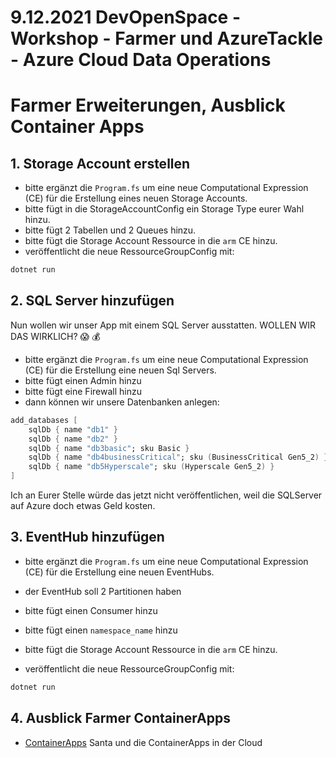 # 9.12.2021 DevOpenSpace - Workshop - Farmer und AzureTackle - Azure Cloud Data Operations

# Farmer Erweiterungen, Ausblick Container Apps 

## 1. Storage Account erstellen

- bitte ergänzt die `Program.fs` um eine neue Computational Expression (CE) für die Erstellung eines neuen Storage Accounts. 
- bitte fügt in die StorageAccountConfig ein Storage Type eurer Wahl hinzu.
- bitte fügt 2 Tabellen und 2 Queues hinzu.
- bitte fügt die Storage Account Ressource in die `arm` CE hinzu.
- veröffentlicht die neue RessourceGroupConfig mit:

```bash
dotnet run
```

## 2. SQL Server hinzufügen

Nun wollen wir unser App mit einem SQL Server ausstatten. 
WOLLEN WIR DAS WIRKLICH? 
:scream: 
:moneybag:

- bitte ergänzt die `Program.fs` um eine neue Computational Expression (CE) für die Erstellung eine neuen Sql Servers. 
- bitte fügt einen Admin hinzu
- bitte fügt eine Firewall hinzu
- dann können wir unsere Datenbanken anlegen: 

```fs
add_databases [
    sqlDb { name "db1" }
    sqlDb { name "db2" }
    sqlDb { name "db3basic"; sku Basic }
    sqlDb { name "db4businessCritical"; sku (BusinessCritical Gen5_2) }
    sqlDb { name "db5Hyperscale"; sku (Hyperscale Gen5_2) }
]
```

Ich an Eurer Stelle würde das jetzt nicht veröffentlichen, weil die SQLServer auf Azure doch etwas Geld kosten.

## 3. EventHub hinzufügen

- bitte ergänzt die `Program.fs` um eine neue Computational Expression (CE) für die Erstellung eine neuen EventHubs.
- der EventHub soll 2 Partitionen haben
- bitte fügt einen Consumer hinzu
- bitte fügt einen `namespace_name` hinzu
- bitte fügt die Storage Account Ressource in die `arm` CE hinzu.

- veröffentlicht die neue RessourceGroupConfig mit:

```bash
dotnet run
```

## 4. Ausblick Farmer ContainerApps

* [ContainerApps](http://www.navision-blog.de/blog/2021/12/06/santa-and-the-container-apps-in-the-cloud/) Santa und die ContainerApps in der Cloud